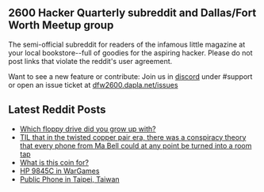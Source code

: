 ## 2600 Hacker Quarterly subreddit and Dallas/Fort Worth Meetup group
The semi-official subreddit for readers of the infamous little magazine at your local bookstore--full of goodies for the aspiring hacker. Please do not post links that violate the reddit's user agreement.

Want to see a new feature or contribute: 
Join us in [discord](https://dfw2600.dapla.net/chat) under #support or open an issue ticket at [dfw2600.dapla.net/issues](https://dfw2600.dapla.net/issues)

## Latest Reddit Posts
<!-- BLOG-POST-LIST:START -->
- [Which floppy drive did you grow up with?](https://www.reddit.com/r/2600/comments/1gv1lr1/which_floppy_drive_did_you_grow_up_with/)
- [TIL that in the twisted copper pair era, there was a conspiracy theory that every phone from Ma Bell could at any point be turned into a room tap](https://www.reddit.com/r/2600/comments/1gt6ed4/til_that_in_the_twisted_copper_pair_era_there_was/)
- [What is this coin for?](https://www.reddit.com/r/2600/comments/1gt2q1h/what_is_this_coin_for/)
- [HP 9845C in WarGames](https://www.reddit.com/r/2600/comments/1gsse4l/hp_9845c_in_wargames/)
- [Public Phone in Taipei, Taiwan](https://www.reddit.com/r/2600/comments/1gskec2/public_phone_in_taipei_taiwan/)
<!-- BLOG-POST-LIST:END -->
